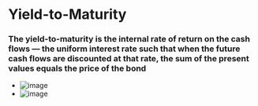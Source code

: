 # Yield-to-Maturity
### The yield-to-maturity is the internal rate of return on the cash flows — the uniform interest rate such that when the future cash flows are discounted at that rate, the sum of the present values equals the price of the bond
- ![image](https://user-images.githubusercontent.com/85560091/138516953-7963b1e0-cb3b-4d80-bf5d-7ffcb36ee8d9.png)
- ![image](https://user-images.githubusercontent.com/85560091/138516855-dddb8cca-5939-4105-bd72-54c3129956c5.png)
